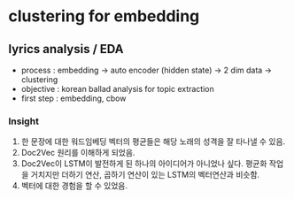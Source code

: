# clustering for embedding
## lyrics analysis / EDA
- process : embedding -> auto encoder (hidden state) -> 2 dim data -> clustering
- objective : korean ballad analysis for topic extraction
- first step : embedding, cbow

<h3>
Insight
</h3>
<ol>
    <li>
        한 문장에 대한 워드임베딩 벡터의 평균들은 해당 노래의 성격을 잘 타나낼 수 있음.    
    </li>
    <li>
        Doc2Vec 원리를 이해하게 되었음.
    </li>
    <li>
        Doc2Vec이 LSTM이 발전하게 된 하나의 아이디어가 아니었나 싶다. 평균화 작업을 거치지만 더하기 연산, 곱하기 연산이 있는 LSTM의 벡터연산과 비슷함.
    </li>
    <li>
        벡터에 대한 경험을 할 수 있었음.
    </li>
</ol>